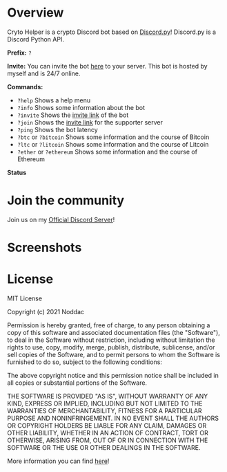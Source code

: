 # Overview
Cryto Helper is a crypto Discord bot based on [Discord.py](https://discordpy.readthedocs.io/en/stable/)! Discord.py is a Discord Python API.


**Prefix:** `?`


**Invite:**
You can invite the bot [here](https://discord.com/oauth2/authorize?client_id=827437359036760064&permissions=8&scope=bot) to your server. This bot is hosted by myself and is 24/7 online.


**Commands:**
- `?help` Shows a help menu
- `?info` Shows some information about the bot
- `?invite` Shows the [invite link](https://discord.com/oauth2/authorize?client_id=827437359036760064&permissions=8&scope=bot) of the bot
- `?join` Shows the [invite link](https://discord.gg/Q9stTbAHNF) for the supporter server
- `?ping` Shows the bot latency
- `?btc` or `?bitcoin` Shows some information and the course of Bitcoin
- `?ltc` or `?litcoin` Shows some information and the course of Litcoin
- `?ether` or `?ethereum` Shows some information and the course of Ethereum


**Status**

# Join the community
 Join us on my [Official Discord Server](https://discord.gg/Q9stTbAHNF)!

# Screenshots

# License
MIT License

Copyright (c) 2021 Noddac

Permission is hereby granted, free of charge, to any person obtaining a copy
of this software and associated documentation files (the "Software"), to deal
in the Software without restriction, including without limitation the rights
to use, copy, modify, merge, publish, distribute, sublicense, and/or sell
copies of the Software, and to permit persons to whom the Software is
furnished to do so, subject to the following conditions:

The above copyright notice and this permission notice shall be included in all
copies or substantial portions of the Software.

THE SOFTWARE IS PROVIDED "AS IS", WITHOUT WARRANTY OF ANY KIND, EXPRESS OR
IMPLIED, INCLUDING BUT NOT LIMITED TO THE WARRANTIES OF MERCHANTABILITY,
FITNESS FOR A PARTICULAR PURPOSE AND NONINFRINGEMENT. IN NO EVENT SHALL THE
AUTHORS OR COPYRIGHT HOLDERS BE LIABLE FOR ANY CLAIM, DAMAGES OR OTHER
LIABILITY, WHETHER IN AN ACTION OF CONTRACT, TORT OR OTHERWISE, ARISING FROM,
OUT OF OR IN CONNECTION WITH THE SOFTWARE OR THE USE OR OTHER DEALINGS IN THE
SOFTWARE.

More information you can find [here](https://choosealicense.com/licenses/mit)!




